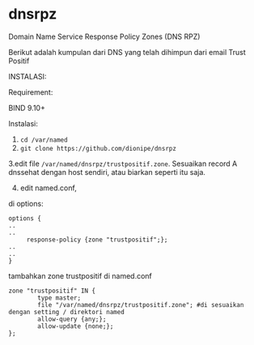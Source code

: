 # dnsrpz
Domain Name Service Response Policy Zones (DNS RPZ)

Berikut adalah kumpulan dari DNS yang telah dihimpun dari email Trust Positif


INSTALASI:

Requirement:

BIND 9.10+

Instalasi: 

1. `cd /var/named`
2. `git clone https://github.com/dionipe/dnsrpz`

3.edit file `/var/named/dnsrpz/trustpositif.zone`. Sesuaikan record A dnssehat dengan host sendiri, atau biarkan seperti itu saja.

4. edit named.conf, 

di options:
```
options {
..
..
     response-policy {zone "trustpositif";};
..
..
}
```
tambahkan zone trustpositif di named.conf
```
zone "trustpositif" IN {
        type master;
        file "/var/named/dnsrpz/trustpositif.zone"; #di sesuaikan dengan setting / direktori named
        allow-query {any;};
        allow-update {none;};
};
```



